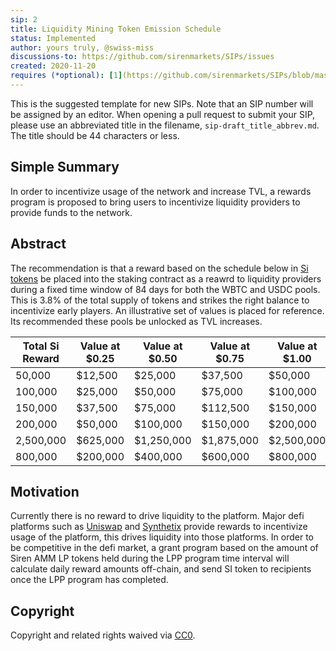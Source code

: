 ```yaml
---
sip: 2
title: Liquidity Mining Token Emission Schedule
status: Implemented
author: yours truly, @swiss-miss
discussions-to: https://github.com/sirenmarkets/SIPs/issues
created: 2020-11-20
requires (*optional): [1](https://github.com/sirenmarkets/SIPs/blob/master/sips/sip-1.md)
---
```

<!--You can leave these HTML comments in your merged SIP and delete the visible duplicate text guides, they 
will not appear and may be helpful to refer to if you edit it again. This is the suggested template for new SIPs. 
Note that an SIP number will be assigned by an editor. When opening a pull request to submit your SIP, 
please use an abbreviated title in the filename, `sip-draft_title_abbrev.md`. The title should be 44 characters or less.-->
This is the suggested template for new SIPs. Note that an SIP number will be assigned by an editor. When opening 
a pull request to submit your SIP, please use an abbreviated title in the filename, `sip-draft_title_abbrev.md`. 
The title should be 44 characters or less.

## Simple Summary
<!--"If you can't explain it simply, you don't understand it well enough." Simply describe the outcome the proposed 
changes intends to achieve. This should be non-technical and accessible to a casual community member.-->
In order to incentivize usage of the network and increase TVL, a rewards program is proposed to bring users 
to incentivize liquidity providers to provide funds to the network.

## Abstract
<!--A short (~200 word) description of the proposed change, the abstract should clearly describe the proposed 
change. This is what *will* be done if the SIP is implemented, not *why* it should be done or *how* it will be done. 
If the SIP proposes deploying a new contract, write, "we propose to deploy a new contract that will do x".-->
The recommendation is that a reward based on the schedule below in [Si tokens](https://etherscan.io/token/0xD23Ac27148aF6A2f339BD82D0e3CFF380b5093de) 
be placed into the staking contract as a reawrd to liquidity providers during a fixed time window of 84 days for both the 
WBTC and USDC pools. This is 3.8% of the total supply of tokens and strikes the right balance to incentivize early players. An illustrative
set of values is placed for reference. Its recommended these pools be unlocked as TVL increases.

| Total Si Reward | Value at $0.25 | Value at $0.50 | Value at $0.75 | Value at $1.00  |
|-----------------|----------------|----------------|----------------|-----------------|
|          50,000 |        $12,500 |        $25,000 |        $37,500 |         $50,000 |
|         100,000 |        $25,000 |        $50,000 |        $75,000 |        $100,000 |
|         150,000 |        $37,500 |        $75,000 |       $112,500 |        $150,000 |
|         200,000 |        $50,000 |       $100,000 |       $150,000 |        $200,000 |
|       2,500,000 |       $625,000 |     $1,250,000 |     $1,875,000 |      $2,500,000 |
|         800,000 |       $200,000 |       $400,000 |       $600,000 |        $800,000 |

## Motivation
<!--This is the problem statement. This is the *why* of the SIP. It should clearly explain *why* the current state 
of the protocol is inadequate.  It is critical that you explain *why* the change is needed, if the SIP proposes changing 
how something is calculated, you must address *why* the current calculation is innaccurate or wrong. This is not the 
place to describe how the SIP will address the issue!-->
Currently there is no reward to drive liquidity to the platform. Major defi platforms such 
as [Uniswap](https://www.coindesk.com/uniswap-dharma-retroactive-uni-airdrop-defi-governance) and 
[Synthetix](https://blog.synthetix.io/what-you-need-to-know-before-staking-snx-for-the-first-time/) provide rewards 
to incentivize usage of the platform, this drives liquidity into those platforms. In order to be competitive in the defi 
market, a grant program based on the amount of Siren AMM LP tokens held during the LPP program time interval will calculate daily reward amounts off-chain, and send SI token to recipients once the LPP program has completed.

## Copyright
Copyright and related rights waived via [CC0](https://creativecommons.org/publicdomain/zero/1.0/).
